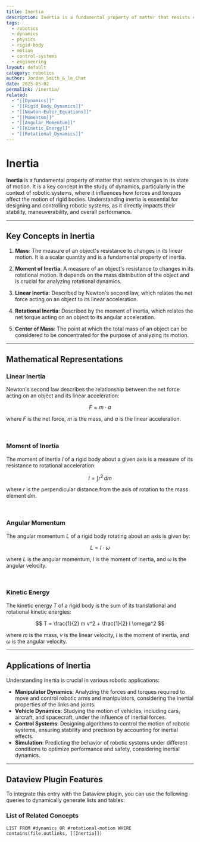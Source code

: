 ```yaml
---
title: Inertia
description: Inertia is a fundamental property of matter that resists changes in its state of motion, crucial for understanding the dynamics of robotic systems.
tags:
  - robotics
  - dynamics
  - physics
  - rigid-body
  - motion
  - control-systems
  - engineering
layout: default
category: robotics
author: Jordan_Smith_&_le_Chat
date: 2025-05-02
permalink: /inertia/
related:
  - "[[Dynamics]]"
  - "[[Rigid_Body_Dynamics]]"
  - "[[Newton-Euler_Equations]]"
  - "[[Momentum]]"
  - "[[Angular_Momentum]]"
  - "[[Kinetic_Energy]]"
  - "[[Rotational_Dynamics]]"
---
```


# Inertia

**Inertia** is a fundamental property of matter that resists changes in its state of motion. It is a key concept in the study of dynamics, particularly in the context of robotic systems, where it influences how forces and torques affect the motion of rigid bodies. Understanding inertia is essential for designing and controlling robotic systems, as it directly impacts their stability, maneuverability, and overall performance.

---

## Key Concepts in Inertia

1. **Mass**: The measure of an object's resistance to changes in its linear motion. It is a scalar quantity and is a fundamental property of inertia.

2. **Moment of Inertia**: A measure of an object's resistance to changes in its rotational motion. It depends on the mass distribution of the object and is crucial for analyzing rotational dynamics.

3. **Linear Inertia**: Described by Newton's second law, which relates the net force acting on an object to its linear acceleration.

4. **Rotational Inertia**: Described by the moment of inertia, which relates the net torque acting on an object to its angular acceleration.

5. **Center of Mass**: The point at which the total mass of an object can be considered to be concentrated for the purpose of analyzing its motion.

---

## Mathematical Representations

### Linear Inertia

Newton's second law describes the relationship between the net force acting on an object and its linear acceleration:

$$
F = m \cdot a
$$

where $F$ is the net force, $m$ is the mass, and $a$ is the linear acceleration.

<br>

### Moment of Inertia

The moment of inertia $I$ of a rigid body about a given axis is a measure of its resistance to rotational acceleration:

$$
I = \int r^2 \, dm
$$

where $r$ is the perpendicular distance from the axis of rotation to the mass element $dm$.

<br>

### Angular Momentum

The angular momentum $L$ of a rigid body rotating about an axis is given by:

$$
L = I \cdot \omega
$$

where $L$ is the angular momentum, $I$ is the moment of inertia, and $\omega$ is the angular velocity.

<br>

### Kinetic Energy

The kinetic energy $T$ of a rigid body is the sum of its translational and rotational kinetic energies:

$$
T = \frac{1}{2} m v^2 + \frac{1}{2} I \omega^2
$$

where $m$ is the mass, $v$ is the linear velocity, $I$ is the moment of inertia, and $\omega$ is the angular velocity.

---

## Applications of Inertia

Understanding inertia is crucial in various robotic applications:

- **Manipulator Dynamics**: Analyzing the forces and torques required to move and control robotic arms and manipulators, considering the inertial properties of the links and joints.
- **Vehicle Dynamics**: Studying the motion of vehicles, including cars, aircraft, and spacecraft, under the influence of inertial forces.
- **Control Systems**: Designing algorithms to control the motion of robotic systems, ensuring stability and precision by accounting for inertial effects.
- **Simulation**: Predicting the behavior of robotic systems under different conditions to optimize performance and safety, considering inertial dynamics.

---

## Dataview Plugin Features

To integrate this entry with the Dataview plugin, you can use the following queries to dynamically generate lists and tables:

### List of Related Concepts

```dataview
LIST FROM #dynamics OR #rotational-motion WHERE contains(file.outlinks, [[Inertia]])
